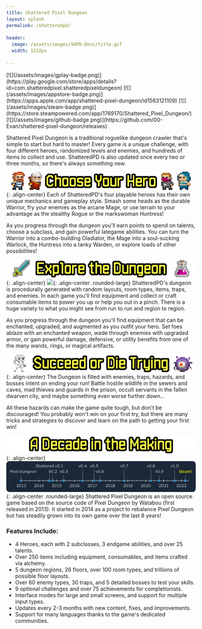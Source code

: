 ```yaml
---
title: Shattered Pixel Dungeon
layout: splash
permalink: /shatteredpd/

header:
  image: /assets/images/SHPD-Desc/title.gif
  width: 1232px

---
```


<div markdown="1" class="align-center" style="display: table">
[![](/assets/images/gplay-badge.png)](https://play.google.com/store/apps/details?id=com.shatteredpixel.shatteredpixeldungeon)
[![](/assets/images/appstore-badge.png)](https://apps.apple.com/app/shattered-pixel-dungeon/id1563121109)
[![](/assets/images/steam-badge.png)](https://store.steampowered.com/app/1769170/Shattered_Pixel_Dungeon/)
[![](/assets/images/github-badge.png)](https://github.com/00-Evan/shattered-pixel-dungeon/releases)
</div>

Shattered Pixel Dungeon is a traditional roguelike dungeon crawler that's simple to start but hard to master! Every game is a unique challenge, with four different heroes, randomized levels and enemies, and hundreds of items to collect and use. ShatteredPD is also updated once every two or three months, so there's always something new.

![](/assets/images/SHPD-Desc/choose-hero.png){: .align-center}
Each of ShatteredPD's four playable heroes has their own unique mechanics and gameplay style. Smash some heads as the durable Warrior, fry your enemies as the arcane Mage, or use terrain to your advantage as the stealthy Rogue or the markswoman Huntress!

As you progress through the dungeon you'll earn points to spend on talents, choose a subclass, and gain powerful lategame abilities. You can turn the Warrior into a combo-building Gladiator, the Mage into a soul-sucking Warlock, the Huntress into a tanky Warden, or explore loads of other possibilities!

![](/assets/images/SHPD-Desc/explore-dungeon.png){: .align-center}
![](/assets/images/SHPD-Desc/levelgen.gif){: .align-center .rounded-large}
ShatteredPD's dungeon is procedurally generated with random layouts, room types, items, traps, and enemies. In each game you'll find equipment and collect or craft consumable items to power you up or help you out in a pinch. There is a huge variety to what you might see from run to run and region to region.

As you progress through the dungeon you'll find equipment that can be enchanted, upgraded, and augmented as you outfit your hero. Set foes ablaze with an enchanted weapon, wade through enemies with upgraded armor, or gain powerful damage, defensive, or utility benefits from one of the many wands, rings, or magical artifacts.

![](/assets/images/SHPD-Desc/succeed-die.png){: .align-center}
The Dungeon is filled with enemies, traps, hazards, and bosses intent on ending your run! Battle hostile wildlife in the sewers and caves, mad thieves and guards in the prison, occult servants in the fallen dwarven city, and maybe something even worse further down...

All these hazards can make the game quite tough, but don't be discouraged! You probably won't win on your first try, but there are many tricks and strategies to discover and learn on the path to getting your first win!

![](/assets/images/SHPD-Desc/decade-making.png){: .align-center}
![](/assets/images/SHPD-Desc/timeline.png){: .align-center .rounded-large}
Shattered Pixel Dungeon is an open source game based on the source code of Pixel Dungeon by Watabou (first released in 2013). It started in 2014 as a project to rebalance Pixel Dungeon but has steadily grown into its own game over the last 8 years!

### Features Include:
- 4 Heroes, each with 2 subclasses, 3 endgame abilities, and over 25 talents.
- Over 250 items including equipment, consumables, and items crafted via alchemy.
- 5 dungeon regions, 26 floors, over 100 room types, and trillions of possible floor layouts.
- Over 60 enemy types, 30 traps, and 5 detailed bosses to test your skills.
- 9 optional challenges and over 75 achievements for completionists.
- Interface modes for large and small screens, and support for multiple input types.
- Updates every 2-3 months with new content, fixes, and improvements.
- Support for many languages thanks to the game's dedicated communities.